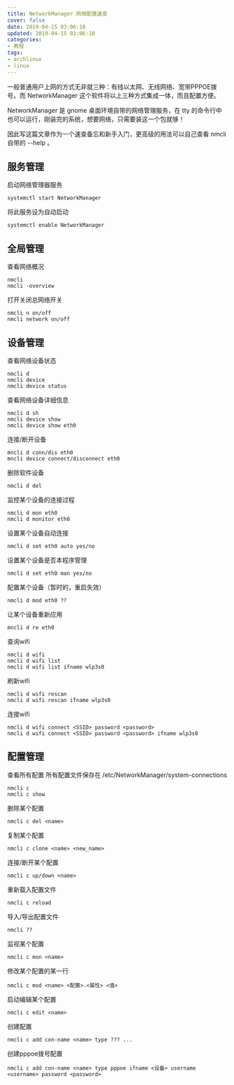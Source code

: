 ```yaml
---
title: NetworkManager 网络配置速查
cover: false
date: 2019-04-15 03:06:10
updated: 2019-04-15 03:06:10
categories:
- 教程
tags:
- archlinux
- linux
---
```


一般普通用户上网的方式无非就三种：有线以太网、无线网络、宽带PPPOE拨号。而 NetworkManager 这个软件将以上三种方式集成一体，而且配置方便。

<!--more-->

NetworkManager 是 gnome 桌面环境自带的网络管理服务，在 tty 的命令行中也可以运行，刚装完的系统，想要网络，只需要装这一个包就够！

因此写这篇文章作为一个速查备忘和新手入门，更高级的用法可以自己查看 nmcli 自带的 --help 。

## 服务管理

启动网络管理器服务

```shell
systemctl start NetworkManager
```

将此服务设为自动启动
```shell
systemctl enable NetworkManager
```



## 全局管理

查看网络概况

```shell
nmcli
nmcli -overview
```

打开关闭总网络开关
```shell
nmcli n on/off
nmcli network on/off
```



## 设备管理

查看网络设备状态

```shell
nmcli d
nmcli device
nmcli device status
```

查看网络设备详细信息
```shell
nmcli d sh
nmcli device show
nmcli device show eth0
```

连接/断开设备
```shell
mncli d conn/dis eth0
mncli device connect/disconnect eth0
```

删除软件设备
```shell
nmcli d del 
```

监控某个设备的连接过程
```shell
nmcli d mon eth0
nmcli d monitor eth0
```

设置某个设备自动连接
```shell
nmcli d set eth0 auto yes/no
```

设置某个设备是否本程序管理
```shell
nmcli d set eth0 man yes/no
```

配置某个设备（暂时的，重启失效）
```shell
nmcli d mod eth0 ??
```

让某个设备重新应用
```shell
mncli d re eth0
```

查询wifi
```shell
nmcli d wifi
nmcli d wifi list
nmcli d wifi list ifname wlp3s0
```

刷新wifi
```shell
nmcli d wifi rescan
nmcli d wifi rescan ifname wlp3s0
```

连接wifi
```shell
nmcli d wifi connect <SSID> password <password>
nmcli d wifi connect <SSID> password <password> ifname wlp3s0
```



## 配置管理

查看所有配置
所有配置文件保存在 /etc/NetworkManager/system-connections
```shell
nmcli c
nmcli c show
```

删除某个配置
```shell
nmcli c del <name>
```

复制某个配置
```shell
nmcli c clone <name> <new_name>
```

连接/断开某个配置
```shell
nmcli c up/down <name>
```

重新载入配置文件
```shell
nmcli c reload
```

导入/导出配置文件
```shell
nmcli ??
```

监视某个配置
```shell
nmcli c mon <name>
```

修改某个配置的某一行
```shell
nmcli c mod <name> <配置>.<属性> <值>
```

启动编辑某个配置
```shell
nmcli c edit <name>
```

创建配置
```shell
nmcli c add con-name <name> type ??? ...
```

创建pppoe拨号配置
```shell
nmcli c add con-name <name> type pppoe ifname <设备> username <username> password <password>
```

